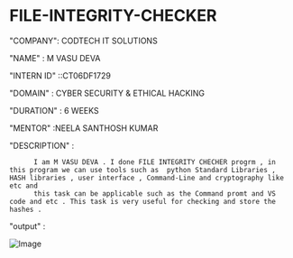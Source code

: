 # FILE-INTEGRITY-CHECKER
"COMPANY": CODTECH IT SOLUTIONS

"NAME"  : M VASU DEVA

"INTERN ID"  ::CT06DF1729

"DOMAIN" : CYBER SECURITY & ETHICAL HACKING

"DURATION" : 6 WEEKS

"MENTOR" :NEELA SANTHOSH KUMAR

"DESCRIPTION" :

          I am M VASU DEVA . I done FILE INTEGRITY CHECHER progrm , in this program we can use tools such as  python Standard Libraries , HASH libraries , user interface , Command-Line and cryptography like etc and
          this task can be applicable such as the Command promt and VS code and etc . This task is very useful for checking and store the hashes .

"output"  :

![Image](https://github.com/user-attachments/assets/8476056f-d50b-46b1-bd02-4a9c2e63ba68)
